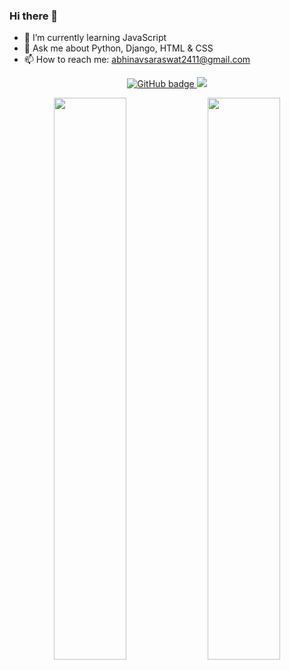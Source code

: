 ### Hi there 👋

- 🌱 I’m currently learning JavaScript
- 💬 Ask me about Python, Django, HTML & CSS
- 📫 How to reach me: abhinavsaraswat2411@gmail.com

<p align="center">
  <a href="https://github.com/abhinavsaraswatt?tab=followers">
    <img src="https://img.shields.io/github/followers/abhinavsaraswatt?label=Followers&logo=GitHub&style=for-the-badge" alt="GitHub badge" />
  </a>
  <a href="http://twitter.com/abhisaraswatt">
    <img src="https://img.shields.io/twitter/follow/abhisaraswatt?label=Twitter&logo=twitter&style=for-the-badge" />
  </a>
</p>

<p align="center">
  <img width="48%" src="https://github-readme-stats.vercel.app/api?username=abhinavsaraswatt&show_icons=true&theme=tokyonight" />
  <img width="48%" src="https://github-readme-streak-stats.herokuapp.com/?user=abhinavsaraswatt&theme=tokyonight" />
</p>
